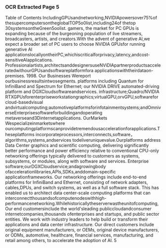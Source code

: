 ### OCR Extracted Page 5

Table of Contents
IncludingGPUsandnetworking,NVIDlApowersover75%of thesupercomputersontheglobalTOP5o0list,including24of thetop
30systemsontheGreen5oolist.
gamers, the market for PC GPUs is expanding because of the burgeoning population of live streamers, broadcasters, artists, and
creators.With the advent of generative Al,we expect a broader set of PC users to choose NVIDlA GPUsfor running generative Al
applicationslocallyontheirPC,whichiscriticalforprivacy,latency,andcost-sensitiveAlapplications.
Professionalartists,architectsanddesignersuseNViDlApartnerproductsacceleratedwithourGPUsandsoftwareplatformfora
applicationswiththeirdataon-premises.
1998.
Our Businesses
Wereport ourbusinessresultsintwosegments.
platforms including Quantum for InfiniBand and Spectrum for Ethernet; our NVIDlA DRIVE automated-driving platform and
DGXCloudsoftwareandservices.
infrastructure;Quadro/NVIDIA RTXGPUsforenterpriseworkstationgraphics;virtualGPU,orvGPU,softwarefor cloud-basedvisual
andvirtualcomputing;automotiveplatformsforinfotainmentsystems;andOmniverseEnterprisesoftwareforbuildingandoperating
metaverseand3Dinternetapplications.
OurMarkets
Wespecializeinmarketswhere ourcomputingplatformscanprovidetremendousaccelerationforapplications.Theseplatforms
incorporateprocessors,interconnects,software，algorithms,systems,andservices todeliveruniquevalue.Ourplatforms address
Data Center
graphics and scientific computing, delivering significantly better performance and power efficiency relative to conventional CPU-only
networking offerings typically delivered to customers as systems, subsystems, or modules, along with software and services.
Enterprise software;ourDGXCloudservice;andagrowingbody ofaccelerationlibraries,APls,SDKs,anddomain-specific
applicationframeworks.
Our networking offerings include end-to-end platforms for InfiniBand and Ethernet, consisting of network adapters, cables,DPUs,
and switch systems, as well as a full software stack. This has enabled us to architect data center-scale computing platforms that can
interconnectthousandsofcomputenodeswithhigh-performancenetworking.Whilehistoricallytheserverwastheunitofcomputing,
Our end customersinclude the world'sleading publiccloudandconsumer internetcompanies,thousands ofenterprises and
startups, and public sector entities. We work with industry leaders to help build or transform their applications and data center
infrastructure. Our direct customers include original equipment manufacturers, or OEMs, original device manufacturers, or ODMs,
automotive, healthcare, financial services, manufacturing, and retail among others, to accelerate the adoption of Al.
5